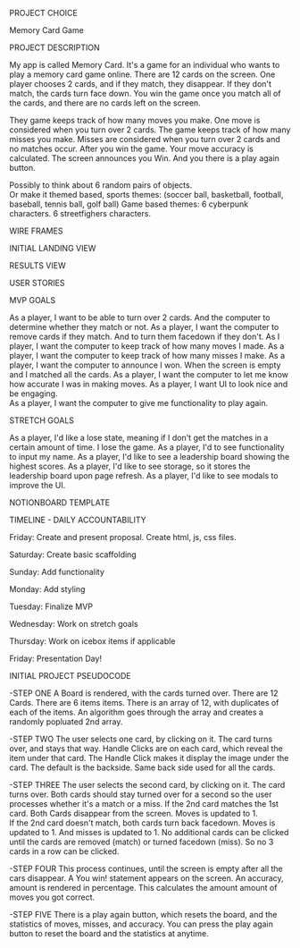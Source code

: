 PROJECT CHOICE

Memory Card Game


PROJECT DESCRIPTION

My app is called Memory Card.  It's a game for an individual who wants to play a memory card game online.  There are 12 cards on the screen.  One player chooses 2 cards, and if they match, they disappear.  If they don't match, the cards turn face down.  You win the game once you match all of the cards, and there are no cards left on the screen.  

They game keeps track of how many moves you make.  One move is considered when you turn over 2 cards.   The game keeps track of how many misses you make.  Misses are considered when you turn over 2 cards and no matches occur.  After you win the game.  Your move accuracy is calculated.  The screen announces you Win.  And you there is a play again button.

Possibly to think about 6 random pairs of objects.  
Or make it themed based, sports themes: (soccer ball, basketball, football, baseball, tennis ball, golf ball)
Game based themes: 6 cyberpunk characters.  6 streetfighers characters.


WIRE FRAMES

INITIAL LANDING VIEW   

<!-- image -->

RESULTS VIEW

<!-- image -->

USER STORIES

MVP GOALS

As a player, I want to be able to turn over 2 cards. And the computer to determine whether they match or not.
As a player, I want the computer to remove cards if they match.  And to turn them facedown if they don't.
As I player, I want the computer to keep track of how many moves I made.
As a player, I want the computer to keep track of how many misses I make.
As a player, I want the computer to announce I won.  When the screen is empty and I matched all the cards.
As a player, I want the computer to let me know how accurate I was in making moves.
As a player, I want UI to look nice and be engaging.  
As a player, I want the computer to give me functionality to play again.  


STRETCH GOALS

As a player, I'd like a lose state, meaning if I don't get the matches in a certain amount of time.  I lose the game.
As a player, I'd to see functionality to input my name.
As a player, I'd like to see a leadership board showing the highest scores.
As a player, I'd like to see storage, so it stores the leadership board upon page refresh.
As a player, I'd like to see modals to improve the UI.



NOTIONBOARD TEMPLATE

<!-- Notionboard template for building projects ( You can use this for any project ) https://www.notion.so/GA-Unit-3-Tunr-Lab-da2c82fafd4e4a7aa654676732db9ee3 -->

TIMELINE - DAILY ACCOUNTABILITY

<!-- Example of a Timeline to keep organized and on task for hitting goals every single day you’re on the sprint for your project.

Create your own table using this markdown table generator website: https://www.tablesgenerator.com/markdown_tables

Do not neglect to plan, you will thank yourself later for being proactive! -->

Friday:
Create and present proposal.  Create html, js, css files.

Saturday:
Create basic scaffolding

Sunday:
Add functionality

Monday:
Add styling

Tuesday:
Finalize MVP

Wednesday:
Work on stretch goals

Thursday:
Work on icebox items if applicable

Friday:
Presentation Day!


INITIAL PROJECT PSEUDOCODE

-STEP ONE
A Board is rendered, with the cards turned over.  There are 12 Cards.
    There are 6 items items.  There is an array of 12, with duplicates of each of the items.  An algorithm goes through the array and creates a randomly popluated 2nd array. 

-STEP TWO
The user selects one card, by clicking on it.  The card turns over, and stays that way.
    Handle Clicks are on each card, which reveal the item under that card.  The Handle Click makes it display the image under the card.  The default is the backside.  Same back side used for all the cards.


-STEP THREE
The user selects the second card, by clicking on it.  The card turns over. Both cards should stay turned over for a second so the user processes whether it's a match or a miss. 
    If the 2nd card matches the 1st card.  Both Cards disappear from the screen.  Moves is updated to 1.  
    If the 2nd card doesn't match, both cards turn back facedown.  Moves is updated to 1.  And misses is updated to 1.
    No additional cards can be clicked until the cards are removed (match) or turned facedown (miss).  So no 3 cards in a row can be clicked.

-STEP FOUR
This process continues, until the screen is empty after all the cars disappear.  A You win! statement appears on the screen.  An accuracy, amount is rendered in percentage.  This calculates the amount amount of moves you got correct.  

-STEP FIVE
There is a play again button, which resets the board, and the statistics of moves, misses, and accuracy.  You can press the play again button to reset the board and the statistics at anytime.  

